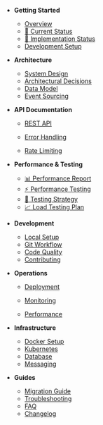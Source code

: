 <!-- docs/_sidebar.md -->

- **Getting Started**
  - [Overview](README.md)
  - [🚀 Current Status](CURRENT-STATUS.md)
  - [🚨 Implementation Status](implementation-status.md)
  - [Development Setup](development.md)

- **Architecture**
  - [System Design](architecture.md)
  - [Architectural Decisions](architectural-decisions.md)
  - [Data Model](data-model.md)
  - [Event Sourcing](event-sourcing.md)

- **API Documentation**
  - [REST API](api.md)

  - [Error Handling](error-handling.md)
  - [Rate Limiting](rate-limiting.md)

- **Performance & Testing**
  - [📊 Performance Report](performance/results/baseline-performance-report.md)
  - [⚡ Performance Testing](performance/execution-guide.md)
  - [🧪 Testing Strategy](testing.md)
  - [📈 Load Testing Plan](load-testing-plan.md)

- **Development**
  - [Local Setup](development.md)
  - [Git Workflow](git-workflow.md)
  - [Code Quality](code-quality.md)
  - [Contributing](contributing.md)

- **Operations**
  - [Deployment](deployment.md)
  - [Monitoring](monitoring.md)

  - [Performance](performance.md)

- **Infrastructure**
  - [Docker Setup](docker.md)
  - [Kubernetes](kubernetes.md)
  - [Database](database.md)
  - [Messaging](messaging.md)

- **Guides**
  - [Migration Guide](migration.md)
  - [Troubleshooting](troubleshooting.md)
  - [FAQ](faq.md)
  - [Changelog](changelog.md)
